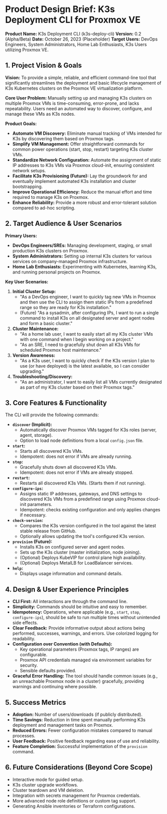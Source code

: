 # Product Design Brief: K3s Deployment CLI for Proxmox VE

**Product Name:** K3s Deployment CLI (k3s-deploy-cli)
**Version:** 0.2 (Alpha/Beta)
**Date:** October 26, 2023 (Placeholder)
**Target Users:** DevOps Engineers, System Administrators, Home Lab Enthusiasts, K3s Users utilizing Proxmox VE.

## 1. Project Vision & Goals

**Vision:** To provide a simple, reliable, and efficient command-line tool that significantly streamlines the deployment and basic lifecycle management of K3s Kubernetes clusters on the Proxmox VE virtualization platform.

**Core User Problem:** Manually setting up and managing K3s clusters on multiple Proxmox VMs is time-consuming, error-prone, and lacks repeatability. Users need an automated way to discover, configure, and manage these VMs as K3s nodes.

**Product Goals:**

*   **Automate VM Discovery:** Eliminate manual tracking of VMs intended for K3s by discovering them based on Proxmox tags.
*   **Simplify VM Management:** Offer straightforward commands for common power operations (start, stop, restart) targeting K3s cluster VMs.
*   **Standardize Network Configuration:** Automate the assignment of static IP addresses to K3s VMs via Proxmox cloud-init, ensuring consistent network setups.
*   **Facilitate K3s Provisioning (Future):** Lay the groundwork for and eventually implement automated K3s installation and cluster bootstrapping.
*   **Improve Operational Efficiency:** Reduce the manual effort and time required to manage K3s on Proxmox.
*   **Enhance Reliability:** Provide a more robust and error-tolerant solution compared to ad-hoc scripting.

## 2. Target Audience & User Scenarios

**Primary Users:**

*   **DevOps Engineers/SREs:** Managing development, staging, or small production K3s clusters on Proxmox.
*   **System Administrators:** Setting up internal K3s clusters for various services on company-managed Proxmox infrastructure.
*   **Home Lab Enthusiasts:** Experimenting with Kubernetes, learning K3s, and running personal projects on Proxmox.

**Key User Scenarios:**

1.  **Initial Cluster Setup:**
    *   "As a DevOps engineer, I want to quickly tag new VMs in Proxmox and then use the CLI to assign them static IPs from a predefined range so they are ready for K3s installation."
    *   (Future) "As a sysadmin, after configuring IPs, I want to run a single command to install K3s on all designated server and agent nodes and form a basic cluster."
2.  **Cluster Maintenance:**
    *   "As a home lab user, I want to easily start all my K3s cluster VMs with one command when I begin working on a project."
    *   "As an SRE, I need to gracefully shut down all K3s VMs for scheduled Proxmox host maintenance."
3.  **Version Awareness:**
    *   "As a K3s user, I want to quickly check if the K3s version I plan to use (or have deployed) is the latest available, so I can consider upgrading."
4.  **Troubleshooting/Discovery:**
    *   "As an administrator, I want to easily list all VMs currently designated as part of my K3s cluster based on their Proxmox tags."

## 3. Core Features & Functionality

The CLI will provide the following commands:

*   **`discover` (Implicit):**
    *   Automatically discover Proxmox VMs tagged for K3s roles (server, agent, storage).
    *   Option to load node definitions from a local `config.json` file.
*   **`start`:**
    *   Starts all discovered K3s VMs.
    *   Idempotent: does not error if VMs are already running.
*   **`stop`:**
    *   Gracefully shuts down all discovered K3s VMs.
    *   Idempotent: does not error if VMs are already stopped.
*   **`restart`:**
    *   Restarts all discovered K3s VMs. (Starts them if not running).
*   **`configure-ips`:**
    *   Assigns static IP addresses, gateways, and DNS settings to discovered K3s VMs from a predefined range using Proxmox cloud-init parameters.
    *   Idempotent: checks existing configuration and only applies changes if necessary.
*   **`check-version`:**
    *   Compares the K3s version configured in the tool against the latest stable release from GitHub.
    *   Optionally allows updating the tool's configured K3s version.
*   **`provision` (Future):**
    *   Installs K3s on configured server and agent nodes.
    *   Sets up the K3s cluster (master initialization, node joining).
    *   (Optional) Deploys KubeVIP for control plane high availability.
    *   (Optional) Deploys MetalLB for LoadBalancer services.
*   **`help`:**
    *   Displays usage information and command details.

## 4. Design & User Experience Principles

*   **CLI First:** All interactions are through the command line.
*   **Simplicity:** Commands should be intuitive and easy to remember.
*   **Idempotency:** Operations, where applicable (e.g., `start`, `stop`, `configure-ips`), should be safe to run multiple times without unintended side effects.
*   **Clear Feedback:** Provide informative output about actions being performed, successes, warnings, and errors. Use colorized logging for readability.
*   **Configuration over Convention (with Defaults):**
    *   Key operational parameters (Proxmox tags, IP ranges) are configurable.
    *   Proxmox API credentials managed via environment variables for security.
    *   Sensible defaults provided.
*   **Graceful Error Handling:** The tool should handle common issues (e.g., an unreachable Proxmox node in a cluster) gracefully, providing warnings and continuing where possible.

## 5. Success Metrics

*   **Adoption:** Number of users/downloads (if publicly distributed).
*   **Time Savings:** Reduction in time spent manually performing K3s deployment and management tasks on Proxmox.
*   **Reduced Errors:** Fewer configuration mistakes compared to manual processes.
*   **User Feedback:** Positive feedback regarding ease of use and reliability.
*   **Feature Completion:** Successful implementation of the `provision` command.

## 6. Future Considerations (Beyond Core Scope)

*   Interactive mode for guided setup.
*   K3s cluster upgrade workflows.
*   Cluster teardown and VM deletion.
*   Integration with secrets management for Proxmox credentials.
*   More advanced node role definitions or custom tag support.
*   Generating Ansible inventories or Terraform configurations.